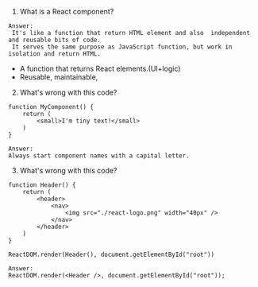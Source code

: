 1. What is a React component?
```
Answer:
 It's like a function that return HTML element and also  independent and reusable bits of code. 
 It serves the same purpose as JavaScript function, but work in isolation and return HTML.
```
- A function that returns React elements.(UI+logic)
- Reusable, maintainable, 

2. What's wrong with this code?
```
function MyComponent() {
    return (
        <small>I'm tiny text!</small>
    )
}
```
```
Answer:
Always start component names with a capital letter.
```

3. What's wrong with this code?
```
function Header() {
    return (
        <header>
            <nav>
                <img src="./react-logo.png" width="40px" />
            </nav>
        </header>
    )
}

ReactDOM.render(Header(), document.getElementById("root"))
```
```
Answer:
ReactDOM.render(<Header />, document.getElementById("root"));
```